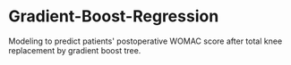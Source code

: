 # Gradient-Boost-Regression
Modeling to predict patients' postoperative WOMAC score after total knee replacement by gradient boost tree.
